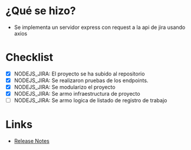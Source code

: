 # ¿Qué se hizo?
- Se implementa un servidor express con request a la api de jira usando axios

# Checklist
* [X] NODEJS_JIRA: El proyecto se ha subido al repositorio
* [X] NODEJS_JIRA: Se realizaron pruebas de los endpoints.
* [X] NODEJS_JIRA: Se modularizo el proyecto
* [X] NODEJS_JIRA: Se armo infraestructura de proyecto
* [ ] NODEJS_JIRA: Se armo logica de listado de registro de trabajo

# Links
* [Release Notes](_agregar_link_)
